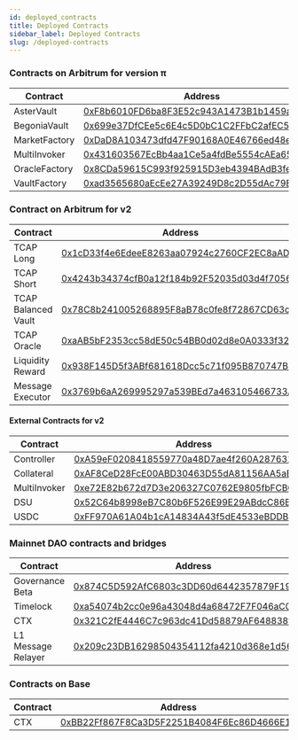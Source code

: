 ```yaml
---
id: deployed_contracts
title: Deployed Contracts
sidebar_label: Deployed Contracts
slug: /deployed-contracts
---
```


### Contracts on Arbitrum for version π

|Contract|Address|
|--------|-------|
| AsterVault          | [0xF8b6010FD6ba8F3E52c943A1473B1b1459a73094](https://arbiscan.io/address/0xF8b6010FD6ba8F3E52c943A1473B1b1459a73094#code)  |
| BegoniaVault          | [0x699e37DfCEe5c6E4c5D0bC1C2FFbC2afEC55f6FB](https://arbiscan.io/address/0x699e37DfCEe5c6E4c5D0bC1C2FFbC2afEC55f6FB#code)  |
| MarketFactory        | [0xDaD8A103473dfd47F90168A0E46766ed48e26EC7](https://arbiscan.io/address/0xDaD8A103473dfd47F90168A0E46766ed48e26EC7#code)  |
| MultiInvoker        | [0x431603567EcBb4aa1Ce5a4fdBe5554cAEa658832](https://arbiscan.io/address/0x431603567EcBb4aa1Ce5a4fdBe5554cAEa658832#code)  |
| OracleFactory        | [0x8CDa59615C993f925915D3eb4394BAdB3feEF413](https://arbiscan.io/address/0x8CDa59615C993f925915D3eb4394BAdB3feEF413#code)  |
| VaultFactory        | [0xad3565680aEcEe27A39249D8c2D55dAc79BE5Ad0](https://arbiscan.io/address/0xad3565680aEcEe27A39249D8c2D55dAc79BE5Ad0#code)  |



### Contract on Arbitrum for v2

| Contract            | Address                                                                                                                    |
|---------------------|----------------------------------------------------------------------------------------------------------------------------|
| TCAP Long           | [0x1cD33f4e6EdeeE8263aa07924c2760CF2EC8aAD0](https://arbiscan.io/address/0x1cD33f4e6EdeeE8263aa07924c2760CF2EC8aAD0#code)  |
| TCAP Short          | [0x4243b34374cfB0a12f184b92F52035d03d4f7056](https://arbiscan.io/address/0x4243b34374cfB0a12f184b92F52035d03d4f7056#code)  |
| TCAP Balanced Vault | [0x78C8b241005268895F8aB78c0fe8f72867CD63c2](https://arbiscan.io/address/0x78C8b241005268895F8aB78c0fe8f72867CD63c2#code)  |
| TCAP Oracle         | [0xaAB5bF2353cc58dE50c54BB0d02d8e0A0333f322](https://arbiscan.io/address/0xaAB5bF2353cc58dE50c54BB0d02d8e0A0333f322#code)  |
| Liquidity Reward    | [0x938F145D5f3ABf681618Dcc5c71f095B870747Ba](https://arbiscan.io/address/0x938F145D5f3ABf681618Dcc5c71f095B870747Ba#code)  |
| Message Executor    | [0x3769b6aA269995297a539BEd7a463105466733A5](https://arbiscan.io/address/0x3769b6aA269995297a539BEd7a463105466733A5#code)  |

#### External Contracts for v2

| Contract            | Address                                                                                                                    |
|---------------------|----------------------------------------------------------------------------------------------------------------------------|
| Controller          | [0xA59eF0208418559770a48D7ae4f260A28763167B](https://arbiscan.io/address/0xA59eF0208418559770a48D7ae4f260A28763167B#code)  |
| Collateral          | [0xAF8CeD28FcE00ABD30463D55dA81156AA5aEEEc2](https://arbiscan.io/address/0xAF8CeD28FcE00ABD30463D55dA81156AA5aEEEc2#code)  |
| MultiInvoker        | [0xe72E82b672d7D3e206327C0762E9805fbFCBCa92](https://arbiscan.io/address/0xe72E82b672d7D3e206327C0762E9805fbFCBCa92#code)  |
| DSU                 | [0x52C64b8998eB7C80b6F526E99E29ABdcC86B841b](https://arbiscan.io/address/0x52C64b8998eB7C80b6F526E99E29ABdcC86B841b#code)  |
| USDC                | [0xFF970A61A04b1cA14834A43f5dE4533eBDDB5CC8](https://arbiscan.io/address/0xFF970A61A04b1cA14834A43f5dE4533eBDDB5CC8#code)  |


### Mainnet DAO contracts and bridges

| Contract             | Address                                                                                                                    |
|----------------------|----------------------------------------------------------------------------------------------------------------------------|
| Governance Beta      | [0x874C5D592AfC6803c3DD60d6442357879F196d5b](https://etherscan.io/address/0x874C5D592AfC6803c3DD60d6442357879F196d5b#code)  |
| Timelock             | [0xa54074b2cc0e96a43048d4a68472F7F046aC0DA8](https://etherscan.io/address/0xa54074b2cc0e96a43048d4a68472F7F046aC0DA8#code)  |
| CTX                  | [0x321C2fE4446C7c963dc41Dd58879AF648838f98D](https://etherscan.io/address/0x321C2fE4446C7c963dc41Dd58879AF648838f98D#code)  |
| L1 Message Relayer   | [0x209c23DB16298504354112fa4210d368e1d564dA](https://etherscan.io/address/0x209c23DB16298504354112fa4210d368e1d564dA#code)  |


### Contracts on Base

| Contract | Address                                                                                                                    |
|----------|----------------------------------------------------------------------------------------------------------------------------|
| CTX      | [0xBB22Ff867F8Ca3D5F2251B4084F6Ec86D4666E14](https://basescan.org/address/0xBB22Ff867F8Ca3D5F2251B4084F6Ec86D4666E14)  |

